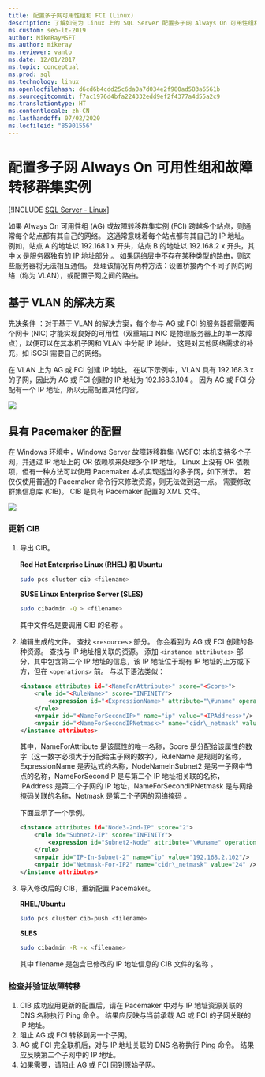 ```yaml
---
title: 配置多子网可用性组和 FCI (Linux)
description: 了解如何为 Linux 上的 SQL Server 配置多子网 Always On 可用性组和故障转移群集实例 (FCI)。
ms.custom: seo-lt-2019
author: MikeRayMSFT
ms.author: mikeray
ms.reviewer: vanto
ms.date: 12/01/2017
ms.topic: conceptual
ms.prod: sql
ms.technology: linux
ms.openlocfilehash: d6cd6b4cdd25c6da0a7d034e2f980ad583a6561b
ms.sourcegitcommit: f7ac1976d4bfa224332edd9ef2f4377a4d55a2c9
ms.translationtype: HT
ms.contentlocale: zh-CN
ms.lasthandoff: 07/02/2020
ms.locfileid: "85901556"
---
```

# <a name="configure-multiple-subnet-always-on-availability-groups-and-failover-cluster-instances"></a>配置多子网 Always On 可用性组和故障转移群集实例

[!INCLUDE [SQL Server - Linux](../includes/applies-to-version/sql-linux.md)]

如果 Always On 可用性组 (AG) 或故障转移群集实例 (FCI) 跨越多个站点，则通常每个站点都有其自己的网络。 这通常意味着每个站点都有其自己的 IP 地址。 例如，站点 A 的地址以 192.168.1 x 开头，站点 B 的地址以 192.168.2 x 开头，其中 x 是服务器独有的 IP 地址部分    。 如果网络层中不存在某种类型的路由，则这些服务器将无法相互通信。 处理该情况有两种方法：设置桥接两个不同子网的网络（称为 VLAN），或配置子网之间的路由。

## <a name="vlan-based-solution"></a>基于 VLAN 的解决方案
 
先决条件  ：对于基于 VLAN 的解决方案，每个参与 AG 或 FCI 的服务器都需要两个网卡 (NIC) 才能实现良好的可用性（双重端口 NIC 是物理服务器上的单一故障点），以便可以在其本机子网和 VLAN 中分配 IP 地址。 这是对其他网络需求的补充，如 iSCSI 需要自己的网络。

在 VLAN 上为 AG 或 FCI 创建 IP 地址。 在以下示例中，VLAN 具有 192.168.3 x 的子网，因此为 AG 或 FCI 创建的 IP 地址为 192.168.3.104  。 因为 AG 或 FCI 分配有一个 IP 地址，所以无需配置其他内容。

![](./media/sql-server-linux-configure-multiple-subnet/image1.png)

## <a name="configuration-with-pacemaker"></a>具有 Pacemaker 的配置

在 Windows 环境中，Windows Server 故障转移群集 (WSFC) 本机支持多个子网，并通过 IP 地址上的 OR 依赖项来处理多个 IP 地址。 Linux 上没有 OR 依赖项，但有一种方法可以使用 Pacemaker 本机实现适当的多子网，如下所示。 若仅仅使用普通的 Pacemaker 命令行来修改资源，则无法做到这一点。 需要修改群集信息库 (CIB)。 CIB 是具有 Pacemaker 配置的 XML 文件。

![](./media/sql-server-linux-configure-multiple-subnet/image2.png)

### <a name="update-the-cib"></a>更新 CIB

1.  导出 CIB。

    **Red Hat Enterprise Linux (RHEL) 和 Ubuntu**

    ```bash
    sudo pcs cluster cib <filename>
    ```

    **SUSE Linux Enterprise Server (SLES)**

    ```bash
    sudo cibadmin -Q > <filename>
    ```

    其中文件名是要调用 CIB 的名称  。

2.  编辑生成的文件。 查找 `<resources>` 部分。 你会看到为 AG 或 FCI 创建的各种资源。 查找与 IP 地址相关联的资源。 添加 `<instance attributes>` 部分，其中包含第二个 IP 地址的信息，该 IP 地址位于现有 IP 地址的上方或下方，但在 `<operations>` 前。 与以下语法类似：

    ```xml
    <instance attributes id="<NameForAttribute>" score="<Score>">
        <rule id="<RuleName>" score="INFINITY">
            <expression id="<ExpressionName>" attribute="\#uname" operation="eq" value="<NodeNameInSubnet2>" />
        </rule>
        <nvpair id="<NameForSecondIP>" name="ip" value="<IPAddress>"/>
        <nvpair id="<NameForSecondIPNetmask>" name="cidr\_netmask" value="<Netmask>"/>
    </instance attributes>
    ```
    
    其中，NameForAttribute 是该属性的唯一名称，Score 是分配给该属性的数字（这一数字必须大于分配给主子网的数字），RuleName 是规则的名称，ExpressionName 是表达式的名称，NodeNameInSubnet2 是另一子网中节点的名称，NameForSecondIP 是与第二个 IP 地址相关联的名称，IPAddress 是第二个子网的 IP 地址，NameForSecondIPNetmask 是与网络掩码关联的名称，Netmask 是第二个子网的网络掩码          。
    
    下面显示了一个示例。
    
    ```xml
    <instance attributes id="Node3-2nd-IP" score="2">
        <rule id="Subnet2-IP" score="INFINITY">
            <expression id="Subnet2-Node" attribute="\#uname" operation="eq" value="Node3" />
        </rule>
        <nvpair id="IP-In-Subnet-2" name="ip" value="192.168.2.102"/>
        <nvpair id="Netmask-For-IP2" name="cidr\_netmask" value="24" />
    </instance attributes>
    ```

3.  导入修改后的 CIB，重新配置 Pacemaker。

    **RHEL/Ubuntu**
    
    ```bash
    sudo pcs cluster cib-push <filename>
    ```

    **SLES**
    
    ```bash
    sudo cibadmin -R -x <filename>
    ```

    其中 filename 是包含已修改的 IP 地址信息的 CIB 文件的名称  。

### <a name="check-and-verify-failover"></a>检查并验证故障转移

1.  CIB 成功应用更新的配置后，请在 Pacemaker 中对与 IP 地址资源关联的 DNS 名称执行 Ping 命令。 结果应反映与当前承载 AG 或 FCI 的子网关联的 IP 地址。
2.  阻止 AG 或 FCI 转移到另一个子网。
3.  AG 或 FCI 完全联机后，对与 IP 地址关联的 DNS 名称执行 Ping 命令。 结果应反映第二个子网中的 IP 地址。
4.  如果需要，请阻止 AG 或 FCI 回到原始子网。
